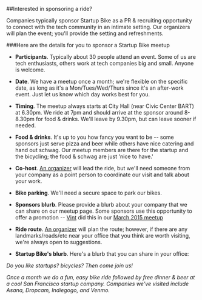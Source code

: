 ##Interested in sponsoring a ride?

Companies typically sponsor Startup Bike as a PR & recruiting opportunity to connect with the tech community in an intimate setting.  Our organizers will plan the event; you'll provide the setting and refreshments.

###Here are the details for you to sponsor a Startup Bike meetup

- **Participants**. Typically about 30 people attend an event.  Some of us are tech enthusiasts, others work at tech companies big and small.  Anyone is welcome.

- **Date**. We have a meetup once a month; we're flexible on the specific date, as long as it's a Mon/Tues/Wed/Thurs since it's an after-work event.  Just let us know which day works best for you.

- **Timing**. The meetup always starts at City Hall (near Civic Center BART) at 6.30pm. We ride at 7pm and should arrive at the sponsor around 8-8.30pm for food & drinks. We'll leave by 9.30pm, but can leave sooner if needed.

- **Food & drinks**. It's up to you how fancy you want to be -- some sponsors just serve pizza and beer while others have nice catering and hand out schwag.  Our meetup members are there for the startup and the bicycling; the food & schwag are just 'nice to have.'

- **Co-host**. [An organizer](http://www.meetup.com/Startup-Bike-SF/members/?op=leaders) will lead the ride, but we'll need someone from your company as a point person to coordinate our visit and talk about your work.  

- **Bike parking**. We'll need a secure space to park our bikes.  

- **Sponsors blurb**. Please provide a blurb about your company that we can share on our meetup page. Some sponsors use this opportunity to offer a promotion -- [Vint](https://www.joinvint.com/) did this in our [March 2015 meetup](http://www.meetup.com/Startup-Bike-SF/events/220106696/)  

- **Ride route**. [An organizer](http://www.meetup.com/Startup-Bike-SF/members/?op=leaders) will plan the route; however, if there are any landmarks/roads/etc near your office that you think are worth visiting, we're always open to suggestions.

- **Startup Bike's blurb**.  Here's a blurb that you can share in your office: 

*Do you like startups? bicycles? Then come join us!*  

*Once a month we do a fun, easy bike ride followed by free dinner & beer at a cool San Francisco startup company. Companies we've visited include Asana, Dropcam, Indiegogo, and Venmo.*

